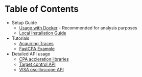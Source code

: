 # Table of Contents
- Setup Guide
	- [Usage with Docker](./docker.md) - Recommended for analysis purposes
	- [Local Installation Guide](./setup.md)
- Tutorials
	- [Acquiring Traces](./notebooks/acquire_traces.ipynb)
	- [FastCPA Example](./notebooks/fastcpa_example.ipynb)
- Detailed API usage
	- [CPA accleration libraries](./fast_cpa.md)
	- [Target control API](./hardware.md)
	- [VISA oscilloscope API](./visa_scope.md)
